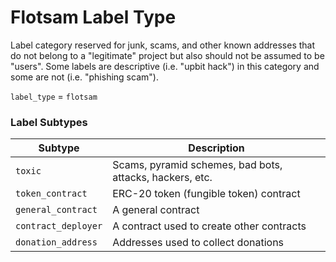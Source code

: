 # Flotsam Label Type

Label category reserved for junk, scams, and other known addresses that do not belong to a "legitimate" project but also should not be assumed to be "users". Some labels are descriptive (i.e. "upbit hack") in this category and some are not (i.e. "phishing scam").

`label_type` = `flotsam`

### Label Subtypes

| Subtype             | Description                                              |
| ------------------- | -------------------------------------------------------- |
| `toxic`             | Scams, pyramid schemes, bad bots, attacks, hackers, etc. |
| `token_contract`    | ERC-20 token (fungible token) contract                   |
| `general_contract`  | A general contract                                       |
| `contract_deployer` | A contract used to create other contracts                |
| `donation_address`  | Addresses used to collect donations                      |

